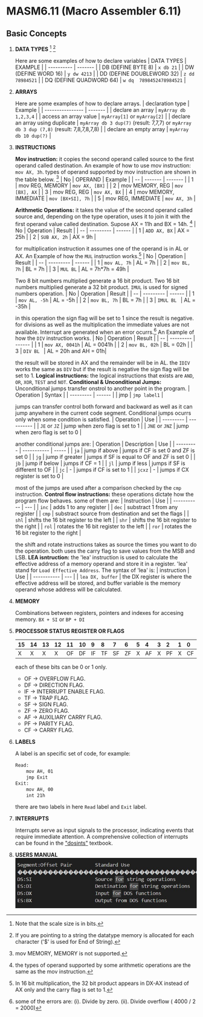 # **MASM6.11 (Macro Assembler 6.11)**
## Basic Concepts
1. **DATA TYPES** [^1] [^2]


    Here are some examples of how to declare variables
    | DATA TYPES | EXAMPLE |
    | ---------- | ------- |
    | DB (DEFINE BYTE 8) | `x db 21` | 
    | DW (DEFINE WORD 16) | `y dw 4213` |
    | DD (DEFINE DOUBLEWORD 32) | `z dd 78984521` | 
    | DQ (DEFINE QUADWORD 64) | `w dq  7898452478984521` |
    <!-- separator -->
2. **ARRAYS**
    

    Here are some examples of how to declare arrays.
    | declaration type | Example |
    | ---------------- | ------- |
    | declare an array | `myArray db 1,2,3,4` |
    | access an array value | `myArray[1]` or `myArray[2]` |
    | declare an array using duplicate | `myArray db 3 dup(7)` (result: 7,7,7) or `myArray db 3 dup (7,8)` (result: 7,8,7,8,7,8) |
    | declare an empty array | `myArray db 10 dup(?)` |
    <!-- separator -->
3. **INSTRUCTIONS**


    **Mov instruction:** it copies the second operand called source to the first operand called destination.
    An example of how to use mov instruction: `mov AX, 3h`. types of operand supported by mov instruction are shown in the table below. [^3]
    | No | OPERAND | Example |
    | -- | ------- | ------- |
    | 1 | mov REG, MEMORY | `mov AX, [BX]` |
    | 2 | mov MEMORY, REG | `mov [BX], AX` |
    | 3 | mov REG, REG | `mov AX, BX` |
    | 4 | mov MEMORY, IMMEDIATE | `mov [BX+SI], 7h` | 
    | 5 | mov REG, IMMEDIATE | `mov AX, 3h` |
    <!-- separator -->
    **Arithmetic Operations:** it takes the value of the second operand called source and, depending on the type operation, uses it to join it with the first operand value called destination. Supose AX = 11h and BX = 14h. [^4]
    | No | Operation | Result |
    | -- | --------- | ------ |
    | 1 | `ADD AX, BX` | AX = 25h |
    | 2 | `SUB AX, 2h` | AX = 9h |
    <!-- separator -->
    for multiplication instruction it assumes one of the operand is in AL or AX. An Example of how the `MUL` instruction works.[^5]
    | No | Operation | Result |
    | -- | --------- | ------ |
    | 1 | `mov AL, 7h` | AL = 7h |
    | 2 | `mov BL, 7h` | BL = 7h |
    | 3 | `MUL BL` | AL = 7h*7h = 49h |
    <!-- separator -->
    Two 8 bit numbers multiplied generate a 16 bit product.
    Two 16 bit numbers multiplied generate a 32 bit product.
    `IMUL` is used for signed numbers operation.
    | No | Operation | Result |
    | -- | --------- | ------ |
    | 1 | `mov AL, -5h` | AL = -5h |
    | 2 | `mov BL, 7h` | BL = 7h |
    | 3 | `IMUL BL ` | AL = -35h |
    <!-- separator -->
    in this operation the sign flag will be set to 1 since the result is negative.
    for divisions as well as the multiplication the immediate values are not available. Interrupt are generated when an error ocurrs.[^6] An Example of how the `DIV` instruction works.
    | No | Operation | Result |
    | -- | --------- | ------ |
    | 1 | `mov AX, 0041h` | AL = 0041h |
    | 2 | `mov BL, 02h` | BL = 02h |
    | 3 | `DIV BL ` | AL = 20h and AH = 01h|
    <!-- separator -->
    the result will be stored in AX and the remainder will be in AL. the `IDIV` works the same as `DIV` but if the result is negative the sign flag will be set to 1.
    **Logical instructions:** the logical instructions that exists are `AND`, `OR`, `XOR`, `TEST` and `NOT`.
    **Conditional & Unconditional Jumps:** Unconditional jumps transfer onstrol to another point in the program.
    | Operation | Syntax |
    | --------- | ------ |
    | jmp | `jmp label1` |
    <!-- separator -->
    jumps can transfer control both forward and backward as well as it can jump anywhere in the current code segment. Conditional jumps ocurrs only when some condition is satisfied.
    | Operation | Use |
    | --------- | ---------- |
    | `JE` or `JZ` | jump when zero flag is set to 1 |
    | `JNE` or `JNZ` | jump when zero flag is set to 0 |
    <!-- separator -->
    another conditional jumps are:
    | Operation | Description | Use |
    | --------- | ----------- | ----- |
    | `ja` | jump if above | jumps if CF is set 0 and ZF is set 0 |
    | `jg` | jump if greater | jumps if SF is equal to OF and ZF is set 0 |
    | `jb` | jump if below | jumps if CF = 1 |
    | `jl` | jump if less | jumps if SF is different to OF |
    | `jc` | - | jumps if CF is set to 1 | 
    | `jcxz` | - | jumps if CX register is set to 0 |
    <!-- separator -->
    most of the jumps are used after a comparison checked by the `cmp` instruction.
    **Control flow instructions:** these operations dictate how the program flow behaves. some of them are:
    | Instruction | Use |
    | ----------- | --- |
    | `inc` | adds 1 to any register |
    | `dec` | substract 1 from any register |
    | `cmp` | substract source from destination and set the flags |
    | `shl` | shifts the 16 bit register to the left |
    | `shr` | shifts the 16 bit register to the right |
    | `rol` | rotates the 16 bit register to the left |
    | `ror` | rotates the 16 bit register to the right |
    <!-- separator -->
    the shift and rotate instructions takes as source the times you want to do the operation. both uses the carry flag to save values from the MSB and LSB.
    **LEA isntruction:** the 'lea' instruction is used to calculate the effective address of a memory operand and store it in a register. 'lea' stand for `Load Effective Address`. The syntax of 'lea' is:
    | instruction | Use |
    | ----------- | --- |
    | `lea DX, buffer` | the DX register is where the effective address will be stored, and buffer variable is the memory operand whose address will be calculated.
4. **MEMORY**


    Combinations between registers, pointers and indexes for accesing memory.
    `BX + SI` or `BP + DI`
5. **PROCESSOR STATUS REGISTER OR FLAGS**


    | 15 | 14 | 13 | 12 | 11 | 10 | 9 | 8 | 7 | 6 | 5 | 4 | 3 | 2 | 1 | 0 |
    | -- | -- | -- | -- | -- | -- | -- | -- | -- | -- | -- | -- | -- | -- | -- | -- | 
    | X | X | X | X | OF | DF | IF | TF | SF | ZF | X | AF | X | PF | X | CF |
    <!-- separator -->
    each of these bits can be 0 or 1 only.
    - OF -> OVERFLOW FLAG.
    - DF -> DIRECTION FLAG.
    - IF -> INTERRUPT ENABLE FLAG.
    - TF -> TRAP FLAG.
    - SF -> SIGN FLAG.
    - ZF -> ZERO FLAG.
    - AF -> AUXILIARY CARRY FLAG.
    - PF -> PARITY FLAG.
    - CF -> CARRY FLAG.
6. **LABELS**


    A label is an specific set of code, for example:
    ```
    Read:
        mov AH, 01
        jmp Exit
    Exit:
        mov AH, 00
        int 21h
    ```
    there are two labels in here `Read` label and `Exit` label.
7. **INTERRUPTS**

    Interrupts serve as input signals to the processor, indicating events that require immediate attention. A comprehensive collection of interrupts can be found in the ["dosints"](./dosints.pdf) textbook.

8. **USERS MANUAL**
    !["standar usage"](./standar.jpg)

[^1]: Note that the scale size is in bits.
[^2]: If you are pointing to a string the datatype memory is allocated for each character ('$' is used for End of String). 
[^3]: mov MEMORY, MEMORY is not supported.
[^4]: the types of operand supported by some arithmetic operations are the same as the mov instruction.
[^5]: In 16 bit multiplication, the 32 bit product appears in DX-AX instead of AX only and the carry flag is set to 1.
[^6]: some of the errors are: (i). Divide by zero. (ii). Divide overflow ( 4000 / 2 = 2000)